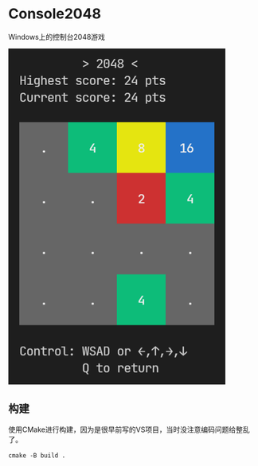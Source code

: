 # Console2048

Windows上的控制台2048游戏

![game](README.assets/game.png)



## 构建

使用CMake进行构建，因为是很早前写的VS项目，当时没注意编码问题给整乱了。

```shell
cmake -B build .
```

